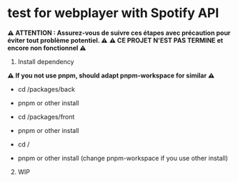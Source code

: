 # test for webplayer with Spotify API

**⚠️ ATTENTION : Assurez-vous de suivre ces étapes avec précaution pour éviter tout problème potentiel. ⚠️** 
**⚠️ CE PROJET N'EST PAS TERMINE et encore non fonctionnel ⚠️**

1. Install dependency 

**⚠️ If you not use pnpm, should adapt pnpm-workspace for similar ⚠️**

- cd /packages/back
- pnpm or other install

- cd /packages/front
- pnpm or other install

- cd /
- pnpm or other install (change pnpm-workspace if you use other install)

2. WIP